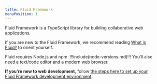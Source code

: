 ```yaml
---
title: Fluid Framework
menuPosition: 1
---
```


Fluid Framework is a TypeScript library for building collaborative web applications.

If you are new to the Fluid Framework, we recommend reading [What is Fluid?](../what-is-fluid.md) to orient yourself.

Fluid requires Node.js and npm. !!!include(node-versions.md)!!! You'll also need a text/code editor and a modern web browser.

**If you're new to web development,** follow [the steps here to set up your Fluid Framework development
environment](./dev-env.md).
